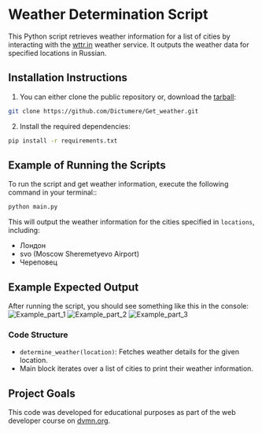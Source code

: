 # Weather Determination Script

This Python script retrieves weather information for a list of cities by interacting with the [wttr.in](https://wttr.in) weather service. It outputs the weather data for specified locations in Russian.

## Installation Instructions
1. You can either clone the public repository or, download the [tarball](https://github.com/Dictumere/Get_weather.git):
```bash
git clone https://github.com/Dictumere/Get_weather.git
```
2. Install the required dependencies:
```bash
pip install -r requirements.txt
```
## Example of Running the Scripts

To run the script and get weather information, execute the following command in your terminal::
```bash
python main.py
```
This will output the weather information for the cities specified in `locations`, including:
- Лондон
- svo (Moscow Sheremetyevo Airport)
- Череповец

## Example Expected Output
After running the script, you should see something like this in the console:
![Example_part_1](https://gist.github.com/user-attachments/assets/ed61903f-2f71-4c42-b0a4-698c15dcb1e7)
![Example_part_2](https://gist.github.com/user-attachments/assets/dd8b1639-5e9a-493a-a2e2-c6b155709cec)
![Example_part_3](https://gist.github.com/user-attachments/assets/54e0ed8a-b8a0-4f13-b424-601efccb44ee)

### Code Structure
- `determine_weather(location)`: Fetches weather details for the given location.
- Main block iterates over a list of cities to print their weather information.

## Project Goals

This code was developed for educational purposes as part of the web developer course on [dvmn.org](https://dvmn.org).
